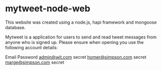 # mytweet-node-web


This website was created using a node.js, hapi framework and mongoose database.

Mytweet is a application for users to send and read tweet messages from anyone who is signed up. Please ensure when opening you use the
following account details:

Email                   Password
admin@wit.com           secret
homer@simpson.com       secret
marge@simpson.com       secret
